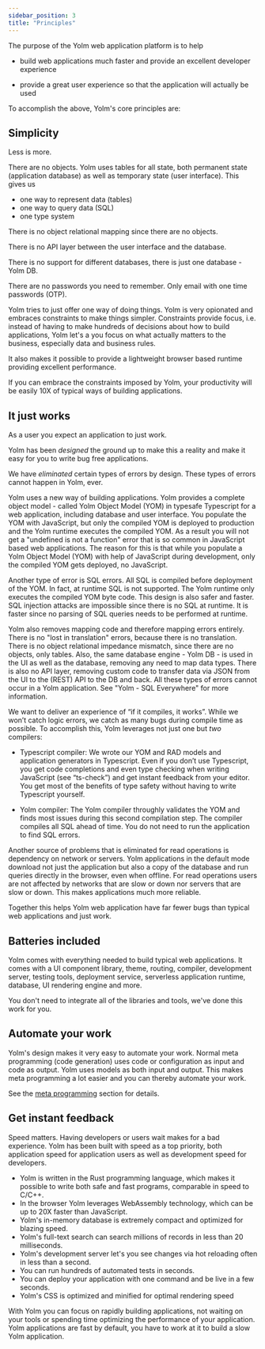 ```yaml
---
sidebar_position: 3
title: "Principles"
---
```


The purpose of the Yolm web application platform is to help

- build web applications much faster and provide an excellent developer experience

- provide a great user experience so that the application will actually be used

To accomplish the above, Yolm's core principles are:

## Simplicity

Less is more.

There are no objects. Yolm uses tables for all state, both permanent state (application database) as well as temporary state (user interface). This gives us
- one way to represent data (tables)
- one way to query data (SQL)
- one type system

There is no object relational mapping since there are no objects.

There is no API layer between the user interface and the database.

There is no support for different databases, there is just one database - Yolm DB.

There are no passwords you need to remember. Only email with one time passwords (OTP).

Yolm tries to just offer one way of doing things. Yolm is very opionated and embraces constraints to make things simpler. Constraints provide focus, i.e. instead of having to make hundreds of decisions about how to build applications, Yolm let's a you focus on what actually matters to the business, especially data and business rules.

It also makes it possible to provide a lightweight browser based runtime providing excellent performance.

If you can embrace the constraints imposed by Yolm, your productivity will be easily 10X of typical ways of building applications.

## It just works

As a user you expect an application to just work.

Yolm has been _designed_ the ground up to make this a reality and make it easy for you to write bug free applications.

We have _eliminated_ certain types of errors by design. These types of errors cannot happen in Yolm, ever.

Yolm uses a new way of building applications. Yolm provides a complete object model - called Yolm Object Model (YOM) in typesafe Typescript for a web application, including database and user interface. You populate the YOM with JavaScript, but only the compiled YOM is deployed to production and the Yolm runtime executes the compiled YOM. As a result you will not get a "undefined is not a function" error that is so common in JavaScript based web applications. The reason for this is that while you populate a Yolm Object Model (YOM) with help of JavaScript during development, only the compiled YOM gets deployed, no JavaScript.

Another type of error is SQL errors. All SQL is compiled before deployment of the YOM. In fact, at runtime SQL is not supported. The Yolm runtime only executes the compiled YOM byte code. This design is also safer and faster. SQL injection attacks are impossible since there is no SQL at runtime. It is faster since no parsing of SQL queries needs to be performed at runtime.

Yolm also removes mapping code and therefore mapping errors entirely. There is no "lost in translation" errors, because there is no translation. There is no object relational impedance mismatch, since there are no objects, only tables. Also, the same database engine - Yolm DB - is used in the UI as well as the database, removing any need to map data types. There is also no API layer, removing custom code to transfer data via JSON from the UI to the (REST) API to the DB and back. All these types of errors cannot occur in a Yolm application. See "Yolm - SQL Everywhere" for more information.

We want to deliver an experience of “if it compiles, it works”. While we won’t catch logic errors, we catch as many bugs during compile time as possible. To accomplish this, Yolm leverages not just one but _two_ compilers: 

- Typescript compiler: We wrote our YOM and RAD models and application generators in Typescript. Even if you don’t use Typescript, you get code completions and even type checking when writing JavaScript (see “ts-check”) and get instant feedback from your editor. You get most of the benefits of type safety without having to write Typescript yourself.

- Yolm compiler: The Yolm compiler throughly validates the YOM and finds most issues during this second compilation step. The compiler compiles all SQL ahead of time. You do not need to run the application to find SQL errors.

Another source of problems that is eliminated for read operations is dependency on network or servers. Yolm applications in the default mode download not just the application but also a copy of the database and run queries directly in the browser, even when offline. For read operations users are not affected by networks that are slow or down nor servers that are slow or down. This makes applications much more reliable.

Together this helps Yolm web application have far fewer bugs than typical web applications and just work.


## Batteries included
Yolm comes with everything needed to build typical web applications. It comes with a UI component library, theme, routing, compiler, development server, testing tools, deployment service, serverless application runtime, database, UI rendering engine and more.

You don't need to integrate all of the libraries and tools, we've done this work for you.

## Automate your work

Yolm's design makes it very easy to automate your work. Normal meta programming (code generation) uses code or configuration as input and code as output. Yolm uses models as both input and output. This makes meta programming a lot easier and you can thereby automate your work.

See the [meta programming](./meta-programming) section for details.

## Get instant feedback

Speed matters. Having developers or users wait makes for a bad experience. Yolm has been built with speed as a top priority, both application speed for application users as well as development speed for developers.

- Yolm is written in the Rust programming language, which makes it possible to write both safe and fast programs, comparable in speed to C/C++.
- In the browser Yolm leverages WebAssembly technology, which can be up to 20X faster than JavaScript.
- Yolm's in-memory database is extremely compact and optimized for blazing speed.
- Yolm's full-text search can search millions of records in less than 20 milliseconds.
- Yolm's development server let's you see changes via hot reloading often in less than a second.
- You can run hundreds of automated tests in seconds.
- You can deploy your application with one command and be live in a few seconds.
- Yolm's CSS is optimized and minified for optimal rendering speed

With Yolm you can focus on rapidly building applications, not waiting on your tools or spending time optimizing the performance of your application. Yolm applications are fast by default, you have to work at it to build a slow Yolm application.